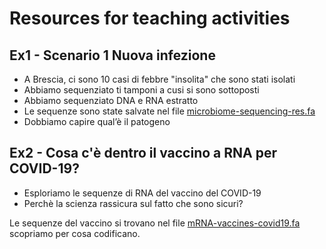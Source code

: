 # Resources for teaching activities

## Ex1 - Scenario 1 Nuova infezione

* A Brescia, ci sono 10 casi di febbre "insolita" che sono stati isolati
* Abbiamo sequenziato ti tamponi a cusi si sono sottoposti
* Abbiamo sequenziato DNA e RNA estratto
* Le sequenze sono state salvate nel file [microbiome-sequencing-res.fa](./microbiome-sequencing-res.fa)
* Dobbiamo capire qual’è il patogeno


## Ex2 - Cosa c'è dentro il vaccino a RNA per COVID-19?

* Esploriamo le sequenze di RNA del vaccino del COVID-19
* Perchè la scienza rassicura sul fatto che sono sicuri?

Le sequenze del vaccino si trovano nel file [mRNA-vaccines-covid19.fa](./mRNA-vaccines-covid19.fa)
scopriamo per cosa codificano.


